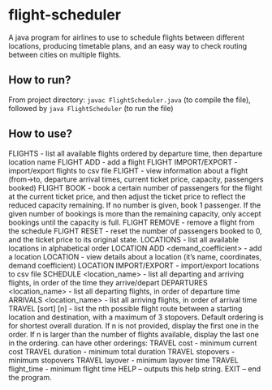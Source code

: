# flight-scheduler
A java program for airlines to use to schedule flights between different locations, producing timetable plans, and an easy way to check routing between cities on multiple flights.

## How to run?
From project directory: ```javac FlightScheduler.java``` (to compile the file), followed by ```java FlightScheduler``` (to run the file)

## How to use?

FLIGHTS - list all available flights ordered by departure time, then departure location name
FLIGHT ADD <departure time> <from> <to> <capacity> - add a flight
FLIGHT IMPORT/EXPORT <filename> - import/export flights to csv file
FLIGHT <id> - view information about a flight (from->to, departure arrival times, current ticket price,
capacity, passengers booked)
FLIGHT <id> BOOK <num> - book a certain number of passengers for the flight at the current ticket price,
and then adjust the ticket price to reflect the reduced capacity remaining. If no number is given, book 1
passenger. If the given number of bookings is more than the remaining capacity, only accept bookings
until the capacity is full.
FLIGHT <id> REMOVE - remove a flight from the schedule
FLIGHT <id> RESET - reset the number of passengers booked to 0, and the ticket price to its original state.
LOCATIONS - list all available locations in alphabetical order
LOCATION ADD <name> <lat> <long> <demand_coefficient> - add a location
LOCATION <name> - view details about a location (it’s name, coordinates, demand coefficient)
LOCATION IMPORT/EXPORT <filename> - import/export locations to csv file
SCHEDULE <location_name> - list all departing and arriving flights, in order of the time they arrive/depart
DEPARTURES <location_name> - list all departing flights, in order of departure time
ARRIVALS <location_name> - list all arriving flights, in order of arrival time
TRAVEL <from> <to> [sort] [n] - list the nth possible flight route between a starting location and
destination, with a maximum of 3 stopovers. Default ordering is for shortest overall duration. If n is not
provided, display the first one in the order. If n is larger than the number of flights available, display the
last one in the ordering.
can have other orderings:
TRAVEL <from> <to> cost - minimum current cost
TRAVEL <from> <to> duration - minimum total duration
TRAVEL <from> <to> stopovers - minimum stopovers
TRAVEL <from> <to> layover - minimum layover time
TRAVEL <from> <to> flight_time - minimum flight time
HELP – outputs this help string.
EXIT – end the program. 
